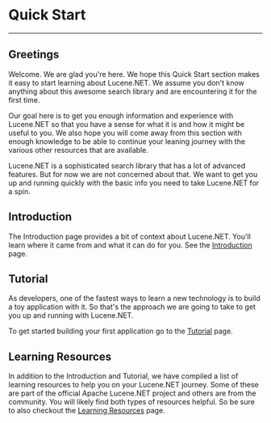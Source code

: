 ﻿---
uid: quick-start
---

# Quick Start

---

## Greetings

Welcome. We are glad you're here. We hope this Quick Start section makes it easy to start learning about Lucene.NET.  We assume you don't know anything about this awesome search library and are encountering it for the first time.

Our goal here is to get you enough information and experience with Lucene.NET so that you have a sense for what it is and how it might be useful to you. We also hope you will come away from this section with enough knowledge to be able to continue your leaning journey with the various other resources that are available.

Lucene.NET is a sophisticated search library that has a lot of advanced features.  But for now we are not concerned about that. We want to get you up and running quickly with the basic info you need to take Lucene.NET for a spin.  


## Introduction
The Introduction page provides a bit of context about Lucene.NET. You'll learn where it came from and what it can do for you.  See the [Introduction](xref:quick-start/introduction) page.


## Tutorial
As developers, one of the fastest ways to learn a new technology is to build a toy application with it.  So that's the approach we are going to take to get you up and running with Lucene.NET.

To get started building your first application go to the [Tutorial](xref:quick-start/tutorial) page. 


## Learning Resources
In addition to the Introduction and Tutorial, we have compiled a list of learning resources to help you on your Lucene.NET journey.  Some of these are part of the official Apache Lucene.NET project and others are from the community.  You will likely find both types of resources helpful.  So be sure to also checkout the [Learning Resources](xref:quick-start/learning-resources) page.
